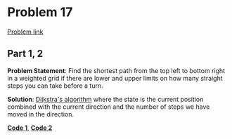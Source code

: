 # Problem 17

[Problem link](https://adventofcode.com/2023/day/17)

## Part 1, 2

**Problem Statement**: Find the shortest path from the top left to bottom right in a weighted grid if there are lower and upper limits on how many straight steps you can take before a turn.

**Solution**: [Dijkstra's algorithm](https://en.wikipedia.org/wiki/Dijkstra%27s_algorithm) where the state is the current position combined with the current direction and the number of steps we have moved in the direction.

[**Code 1**](1.py), [**Code 2**](2.py)

